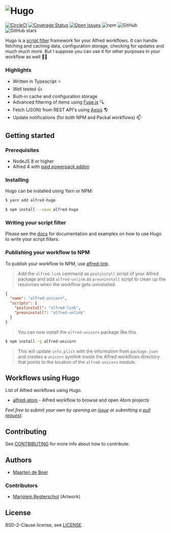 # ![Hugo](https://cdn.rawgit.com/cloudstek/alfred-hugo/master/media/logo-hugo.svg)

[![CircleCI](https://img.shields.io/circleci/build/github/Cloudstek/alfred-hugo.svg)](https://circleci.com/gh/Cloudstek/alfred-hugo) [![Coverage Status](https://coveralls.io/repos/github/Cloudstek/alfred-hugo/badge.svg?branch=master)](https://coveralls.io/github/Cloudstek/alfred-hugo?branch=master) [![Open Issues](https://img.shields.io/github/issues/Cloudstek/alfred-hugo.svg)](https://github.com/Cloudstek/alfred-hugo/issues) ![npm](https://img.shields.io/npm/dt/alfred-hugo.svg) ![GitHub](https://img.shields.io/github/license/Cloudstek/alfred-hugo.svg) ![GitHub stars](https://img.shields.io/github/stars/Cloudstek/alfred-hugo.svg)

Hugo is a [script filter](https://www.alfredapp.com/help/workflows/inputs/script-filter/) framework for your Alfred workflows. It can handle fetching and caching data, configuration storage, checking for updates and much much more. But I suppose you can use it for other purposes in your workflow as well :man_shrugging:

### Highlights

* Written in Typescript :star:
* Well tested :thumbsup:
* Built-in cache and configuration storage
* Advanced filtering of items using [Fuse.js](http://fusejs.io) :mag:
* Fetch (JSON) from REST API's using [Axios](https://github.com/axios/axios) :earth_americas:
* Update notifications (for both NPM and Packal workflows) :mailbox:

## Getting started

### Prerequisites

* NodeJS 8 or higher
* Alfred 4 with [paid powerpack addon](https://www.alfredapp.com/powerpack/buy/)

### Installing

Hugo can be installed using Yarn or NPM:

```bash
$ yarn add alfred-hugo
```

```bash
$ npm install --save alfred-hugo
```

### Writing your script filter

Please see the [docs](./docs) for documentation and examples on how to use Hugo to write your script filters.

### Publishing your workflow to NPM

To publish your workflow to NPM, use [alfred-link](github.com/samverschueren/alfred-link).

> Add the `alfred-link` command as `postinstall` script of your Alfred package and add `alfred-unlink` as `preuninstall` script to clean up the resources when the workflow gets uninstalled.

```json
{
  "name": "alfred-unicorn",
  "scripts": {
    "postinstall": "alfred-link",
    "preuninstall": "alfred-unlink"
  }
}
```

> You can now install the `alfred-unicorn` package like this

```bash
$ npm install -g alfred-unicorn
```

> This will update `info.plist` with the information from `package.json` and creates a `unicorn` symlink inside the Alfred workflows directory that points to the location of the `alfred-unicorn` module.

## Workflows using Hugo

List of Alfred workflows using Hugo. 

* [alfred-atom](https://github.com/Cloudstek/alfred-atom) - Alfred workflow to browse and open Atom projects

*Feel free to submit your own by opening an [issue](https://github.com/Cloudstek/alfred-hugo/issues) or submitting a [pull request](https://github.com/Cloudstek/alfred-hugo/pulls).*

## Contributing

See [CONTRIBUTING](CONTRIBUTING.md) for more info about how to contribute.

## Authors

* [Maarten de Boer](https://github.com/mdeboer)

### Contributors 
* [Marjolein Regterschot](https://github.com/rmarjolein) (Artwork)

## License

BSD-2-Clause license, see [LICENSE](LICENSE).
